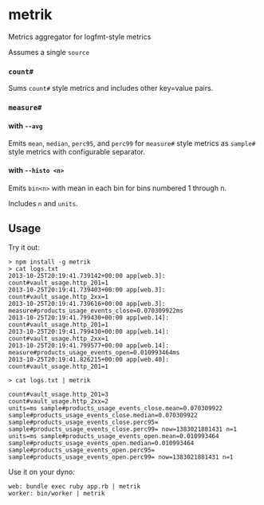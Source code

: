 # metrik

Metrics aggregator for logfmt-style metrics

Assumes a single `source`

### `count#`

Sums `count#` style metrics and includes other key=value pairs.

### `measure#`

#### with `--avg`
Emits `mean`, `median`, `perc95`, and `perc99` for `measure#` style metrics
as `sample#` style metrics with configurable separator.

#### with `--histo <n>`
Emits `bin<n>` with mean in each bin for bins numbered 1 through n.

Includes `n` and `units`.

## Usage

  Try it out:

    > npm install -g metrik
    > cat logs.txt
    2013-10-25T20:19:41.739142+00:00 app[web.3]: count#vault_usage.http_201=1
    2013-10-25T20:19:41.739403+00:00 app[web.3]: count#vault_usage.http_2xx=1
    2013-10-25T20:19:41.739616+00:00 app[web.3]: measure#products_usage_events_close=0.070309922ms
    2013-10-25T20:19:41.799430+00:00 app[web.14]: count#vault_usage.http_201=1
    2013-10-25T20:19:41.799430+00:00 app[web.14]: count#vault_usage.http_2xx=1
    2013-10-25T20:19:41.799577+00:00 app[web.14]: measure#products_usage_events_open=0.010993464ms
    2013-10-25T20:19:41.826215+00:00 app[web.40]: count#vault_usage.http_201=1

    > cat logs.txt | metrik

    count#vault_usage.http_201=3
    count#vault_usage.http_2xx=2
    units=ms sample#products_usage_events_close.mean=0.070309922 sample#products_usage_events_close.median=0.070309922 sample#products_usage_events_close.perc95= sample#products_usage_events_close.perc99= now=1383021881431 n=1
    units=ms sample#products_usage_events_open.mean=0.010993464 sample#products_usage_events_open.median=0.010993464 sample#products_usage_events_open.perc95= sample#products_usage_events_open.perc99= now=1383021881431 n=1

  Use it on your dyno:

    web: bundle exec ruby app.rb | metrik
    worker: bin/worker | metrik
